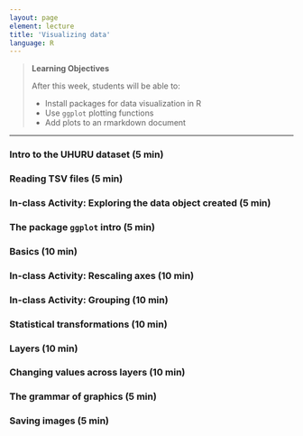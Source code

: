 ```yaml
---
layout: page
element: lecture
title: 'Visualizing data'
language: R
---
```


> **Learning Objectives**
>
> After this week, students will be able to:
>
> - Install packages for data visualization in R
> - Use `ggplot` plotting functions
> - Add plots to an rmarkdown document

---

### Intro to the UHURU dataset (5 min)

### Reading TSV files (5 min)

### In-class Activity: Exploring the data object created (5 min)

### The package `ggplot` intro (5 min)

### Basics (10 min)

### In-class Activity: Rescaling axes (10 min)

### In-class Activity: Grouping (10 min)

### Statistical transformations (10 min)

### Layers (10 min)

### Changing values across layers (10 min)

### The grammar of graphics (5 min)

### Saving images (5 min)
